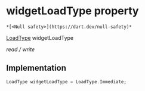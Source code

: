 


# widgetLoadType property




    *[<Null safety>](https://dart.dev/null-safety)*


[LoadType](../../smeup_models_widgets_smeup_model/LoadType.md) widgetLoadType
  
_read / write_






## Implementation

```dart
LoadType widgetLoadType = LoadType.Immediate;


```







